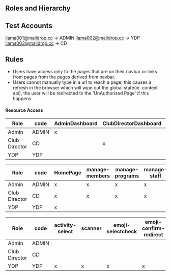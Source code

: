 ## Roles and Hierarchy

## Test Accounts

llama001@maildrop.cc -> ADMIN
llama002@maildrop.cc -> YDP
llama003@maildrop.cc -> CD

## Rules

- Users have access only to the pages that are on their navbar or links from pages from the pages derived from navbar.
- Users cannot manually type in a url to reach a page, this causes a refresh in the browser which will wipe out the global state(ie. context api), the user will be redirected to the 'UnAuthorized Page' if this happens

#### Resource Access

| Role          | code  | AdminDashboard | ClubDirectorDashboard | YDPDashboard |
| ------------- | ----- | -------------- | --------------------- | ------------ |
| Admin         | ADMIN | x              |                       |              |
| Club Director | CD    |                | x                     |              |
| YDP           | YDP   |                |                       | x            |

| Role          | code  | HomePage | manage-members | manage-programs | manage-staff | manage-clubs |
| ------------- | ----- | -------- | -------------- | --------------- | ------------ | ------------ |
| Admin         | ADMIN | x        | x              | x               | x            | x            |
| Club Director | CD    | x        | x              | x               | x            | x            |
| YDP           | YDP   | x        |                |                 |              |              |

| Role          | code  | activity-select | scanner | emoji-selectcheck | emoji-confirm-redirect |
| ------------- | ----- | --------------- | ------- | ----------------- | ---------------------- |
| Admin         | ADMIN |                 |         |                   |                        |
| Club Director | CD    |                 |         |                   |                        |
| YDP           | YDP   | x               | x       | x                 | x                      |
